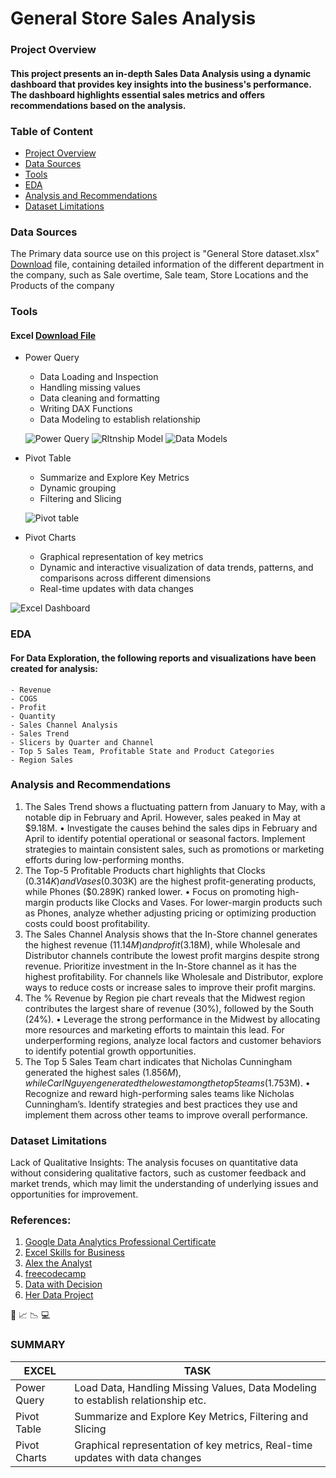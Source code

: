 # General Store Sales Analysis
### Project Overview
#### This project presents an in-depth Sales Data Analysis using a dynamic dashboard that provides key insights into the business's performance. The dashboard highlights essential sales metrics and offers recommendations based on the analysis.

### Table of Content
-  [Project Overview](#project-overview)
-  [Data Sources](#data-sources)
-  [Tools](#tools)
-  [EDA](#eda)
-  [Analysis and Recommendations](#analysis-and-recommendations)
-  [Dataset Limitations](#dataset-limitations)

### Data Sources
The Primary data source use on this project is "General Store dataset.xlsx" [Download](https://bit.ly/generalstoredataset) file, containing detailed information of the different department in the company, such as Sale overtime, Sale team, Store Locations and the Products of the company

### Tools
#### Excel   [Download File](https://bit.ly/generalstoredataset)
- Power Query
    -  Data Loading and Inspection
    -  Handling missing values
    -  Data cleaning and formatting
    -  Writing DAX Functions
    -  Data Modeling to establish relationship


   ![Power Query](https://github.com/user-attachments/assets/e92811fb-6860-466f-bd15-22184cf51d44)             ![Rltnship Model](https://github.com/user-attachments/assets/de38a250-d964-47df-ad53-b77521f8c0f2)                   ![Data Models](https://github.com/user-attachments/assets/023ecf3d-9bf9-4095-9bc2-77decaae5202)                          


-  Pivot Table

    -  Summarize and Explore Key Metrics
    -  Dynamic grouping
    -  Filtering and Slicing
   

    ![Pivot table](https://github.com/user-attachments/assets/c6e3f6e9-d3d1-4bd9-914c-b57c334e731d)


-  Pivot Charts
    -  Graphical representation of key metrics
    -  Dynamic and interactive visualization of data trends, patterns, and comparisons across different dimensions
    -  Real-time updates with data changes

![Excel Dashboard](https://github.com/user-attachments/assets/1335f7d2-5008-44eb-b918-a2fe8efffaa7)


### EDA
####  For Data Exploration, the following reports and visualizations have been created for analysis:
```
- Revenue
- COGS
- Profit
- Quantity
- Sales Channel Analysis
- Sales Trend
- Slicers by Quarter and Channel
- Top 5 Sales Team, Profitable State and Product Categories
- Region Sales
  ```


### Analysis and Recommendations
1. The Sales Trend shows a fluctuating pattern from January to May, with a notable dip in February and April. However, sales peaked in May at $9.18M.
•  	Investigate the causes behind the sales dips in February and April to identify potential operational or seasonal factors. Implement strategies to maintain consistent sales, such as promotions or marketing efforts during low-performing months.
2. The Top-5 Profitable Products chart highlights that Clocks ($0.314K) and Vases ($0.303K) are the highest profit-generating products, while Phones ($0.289K) ranked lower.
•	  Focus on promoting high-margin products like Clocks and Vases. For lower-margin products such as Phones, analyze whether adjusting pricing or optimizing production costs could boost profitability.
3. The Sales Channel Analysis shows that the In-Store channel generates the highest revenue ($11.14M) and profit ($3.18M), while Wholesale and Distributor channels contribute the lowest profit margins despite strong revenue.
     Prioritize investment in the In-Store channel as it has the highest profitability. For channels like Wholesale and Distributor, explore ways to reduce costs or increase sales to improve their profit margins.
4. The % Revenue by Region pie chart reveals that the Midwest region contributes the largest share of revenue (30%), followed by the South (24%).
  •	Leverage the strong performance in the Midwest by allocating more resources and marketing efforts to maintain this lead. For underperforming regions, analyze local factors and customer behaviors to identify potential growth opportunities.
5. The Top 5 Sales Team chart indicates that Nicholas Cunningham generated the highest sales ($1.856M), while Carl Nguyen generated the lowest among the top 5 teams ($1.753M).
  •	Recognize and reward high-performing sales teams like Nicholas Cunningham’s. Identify strategies and best practices they use and implement them across other teams to improve overall performance.

### Dataset Limitations
Lack of Qualitative Insights: The analysis focuses on quantitative data without considering qualitative factors, such as customer feedback and market trends, which may limit the understanding of underlying issues and opportunities for improvement.

### References:
1. [Google Data Analytics Professional Certificate](https://www.coursera.org/professional-certificates/google-data-analytics)
2. [Excel Skills for Business](https://www.coursera.org/specializations/excel)
3. [Alex the Analyst](https://www.youtube.com/watch?v=PSNXoAs2FtQ)
4. [freecodecamp](https://www.youtube.com/watch?v=PSNXoAs2FtQ)
5. [Data with Decision](https://www.youtube.com/@datalab365/youtube.com/datawithdecision)
6. [Her Data Project](https://www.youtube.com/watch?v=0N9xekdKCwk&list=PPSV)



📶 📈 📉 💻

### SUMMARY
|EXCEL|TASK|
|------|--------|
|Power Query|Load Data, Handling Missing Values, Data Modeling to establish relationship etc.|
|Pivot Table|Summarize and Explore Key Metrics, Filtering and Slicing|
|Pivot Charts|Graphical representation of key metrics, Real-time updates with data changes|


